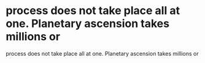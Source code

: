 # process does not take place all at one. Planetary ascension takes millions or

process does not take place all at one. Planetary ascension takes millions or